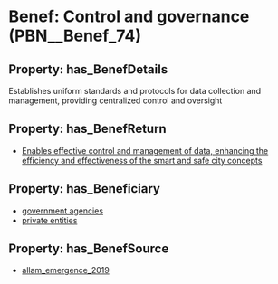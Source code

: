 # Benef: __Control and governance__ (PBN__Benef_74)

## Property: has_BenefDetails

Establishes uniform standards and protocols for data collection and management, providing centralized control and oversight

## Property: has_BenefReturn

* [Enables effective control and management of data, enhancing the efficiency and effectiveness of the smart and safe city concepts](../BenefReturn/PBN__BenefReturn_75)

## Property: has_Beneficiary

* [government agencies](../Stakeholder/PBN__Stakeholder_55)
* [private entities](../Stakeholder/PBN__Stakeholder_56)

## Property: has_BenefSource

* [allam_emergence_2019](../Article/PBN__Article_15)


